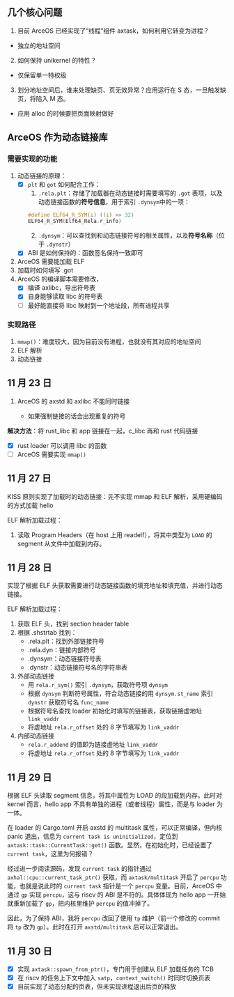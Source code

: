 ## 几个核心问题

1. 目前 ArceOS 已经实现了“线程”组件 axtask，如何利用它转变为进程？
- 独立的地址空间
2. 如何保持 unikernel 的特性？
- 仅保留单一特权级
3. 划分地址空间后，谁来处理缺页、页无效异常？应用运行在 S 态，一旦触发缺页，将陷入 M 态。
- 应用 alloc 的时候要把页面映射做好

## ArceOS 作为动态链接库

### 需要实现的功能

1. 动态链接的原理：
    - [x] `plt` 和 `got` 如何配合工作：
        1. `.rela.plt`：存储了加载器在动态链接时需要填写的 `.got` 表项，以及动态链接函数的**符号信息**，用于索引 `.dynsym`中的一项：
        ```c
        #define ELF64_R_SYM(i) ((i) >> 32)
        ELF64_R_SYM(Elf64_Rela.r_info)
        ```
        2. `.dynsym`：可以查找到和动态链接符号的相关属性，以及**符号名称**（位于 `.dynstr`）
    - [x] ABI 是如何保持的：函数签名保持一致即可
2. ArceOS 需要能加载 ELF
3. 加载时如何填写 .got
4. ArceOS 的编译脚本需要修改，
    - [x] 编译 axlibc，导出符号表
    - [x] 自身能够读取 libc 的符号表
    - [ ] 最好能直接将 libc 映射到一个地址段，所有进程共享

### 实现路径

1. `mmap()`：难度较大，因为目前没有进程，也就没有其对应的地址空间
2. ELF 解析
3. 动态链接

## 11 月 23 日

1. ArceOS 的 axstd 和 axlibc 不能同时链接

    - 如果强制链接的话会出现重复的符号

**解决方法**：将 rust_libc 和 app 链接在一起，c_libc 再和 rust 代码链接
- [x] rust loader 可以调用 libc 的函数
- [ ] ArceOS 需要实现 `mmap()`

## 11 月 27 日

KISS 原则实现了加载时的动态链接：先不实现 mmap 和 ELF 解析，采用硬编码的方式加载 hello

ELF 解析加载过程：
1. 读取 Program Headers（在 host 上用 readelf），将其中类型为 `LOAD` 的 segment 从文件中加载到内存。

## 11 月 28 日

实现了根据 ELF 头获取需要进行动态链接函数的填充地址和填充值，并进行动态链接。

ELF 解析加载过程：
1. 获取 ELF 头，找到 section header table
2. 根据 .shstrtab 找到：
   - .rela.plt：找到外部链接符号
   - .rela.dyn：链接内部符号
   - .dynsym：动态链接符号表
   - .dynstr：动态链接符号名的字符串表
3. 外部动态链接
   - 用 `rela.r_sym()` 索引 `.dynsym`，获取符号项 `dynsym`
   - 根据 `dynsym` 判断符号属性，符合动态链接的用 `dynsym.st_name` 索引 `dynstr` 获取符号名 `func_name`
   - 根据符号名查找 loader 初始化时填写的链接表，获取链接虚地址 `link_vaddr`
   - 将虚地址 `rela.r_offset` 处的 8 字节填写为 `link_vaddr`
4. 内部动态链接
   - `rela.r_addend` 的值即为链接虚地址 `link_vaddr`
   - 将虚地址 `rela.r_offset` 处的 8 字节填写为 `link_vaddr`

## 11 月 29 日

根据 ELF 头读取 segment 信息，将其中属性为 LOAD 的段加载到内存。此时对 kernel 而言，hello app 不具有单独的进程（或者线程）属性，而是与 loader 为一体。

在 loader 的 Cargo.toml 开启 axstd 的 multitask 属性，可以正常编译，但内核 panic 退出，信息为 `current task is uninitialized`，定位到 `axtask::task::CurrentTask::get()` 函数。显然，在初始化时，已经设置了 `current task`，这里为何报错？

经过进一步阅读源码，发现 `current task` 的指针通过 `axhal::cpu::current_task_ptr()` 获取，而 `axtask/multitask` 开启了 `percpu` 功能，也就是说此时的 `current task` 指针是一个 `percpu` 变量。目前，ArceOS 中通过 `gp` 实现 `percpu`，这与 riscv 的 ABI 是不符的。具体体现为 hello app 一开始就重新加载了 `gp`，把内核里维护 `percpu` 的值冲掉了。

因此，为了保持 ABI，我将 `percpu` 改回了使用 `tp` 维护（前一个修改的 commit 将 `tp` 改为 `gp`）。此时在打开 `axstd/multitask` 后可以正常退出。

## 11 月 30 日

- [x] 实现 `axtask::spawn_from_ptr()`，专门用于创建从 ELF 加载任务的 TCB
- [x] 在 riscv 的任务上下文中加入 `satp`，`context_switch()` 时同时切换页表
- [x] 目前实现了动态分配的页表，但未实现进程退出后页的释放
